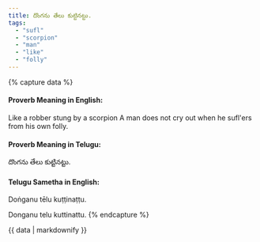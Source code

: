 ```yaml
---
title: దొంగను తేలు కుట్టినట్టు.
tags:
  - "sufl"
  - "scorpion"
  - "man"
  - "like"
  - "folly"
---
```


{% capture data %}
#### Proverb Meaning in English:
Like a robber stung by a scorpion
A man does not cry out when he sufl'ers from his own folly.

#### Proverb Meaning in Telugu:
దొంగను తేలు కుట్టినట్టు.

#### Telugu Sametha in English:
Doṅganu tēlu kuṭṭinaṭṭu.

Donganu telu kuttinattu.
{% endcapture %}

{{ data | markdownify }}

